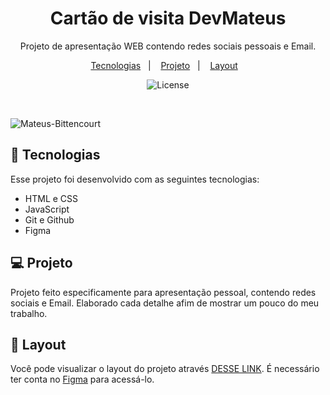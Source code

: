 <h1 align="center"> Cartão de visita DevMateus </h1>

<p align="center">
Projeto de apresentação WEB contendo redes sociais pessoais e Email.
</p>

<p align="center">
  <a href="#-tecnologias">Tecnologias</a>&nbsp;&nbsp;&nbsp;|&nbsp;&nbsp;&nbsp;
  <a href="#-projeto">Projeto</a>&nbsp;&nbsp;&nbsp;|&nbsp;&nbsp;&nbsp;
  <a href="#-layout">Layout</a>&nbsp;&nbsp;&nbsp;
  
</p>

<p align="center">
  <img alt="License" src="https://img.shields.io/static/v1?label=license&message=MIT&color=49AA26&labelColor=000000">
</p>

<br>

![Mateus-Bittencourt](https://github.com/user-attachments/assets/603cf2b1-bd00-4b2c-be22-463b795eaf41)



</p>

## 🚀 Tecnologias

Esse projeto foi desenvolvido com as seguintes tecnologias:

- HTML e CSS
- JavaScript
- Git e Github
- Figma

## 💻 Projeto

Projeto feito especificamente para apresentação pessoal, contendo redes sociais e Email. Elaborado cada detalhe afim de mostrar um pouco do meu trabalho.


## 🔖 Layout

Você pode visualizar o layout do projeto através [DESSE LINK](https://github.com/MateusssSA/projEntrada). É necessário ter conta no [Figma](https://figma.com) para acessá-lo.
